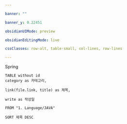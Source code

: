 ```yaml
---

banner: ""

banner_y: 0.22451

obsidianUIMode: preview

obsidianEditingMode: live

cssClasses: row-alt, table-small, col-lines, row-lines

---
```


Spring

```dataview
TABLE without id
category as 카테고리,

link(file.link, title) as 제목,

write as 작성일

FROM "1. Language/JAVA"

SORT 제목 DESC
```



